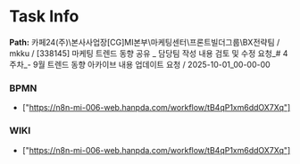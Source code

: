 # Task Info

**Path:** 카페24(주)\본사사업장\[CG]MI본부\마케팅센터\프론트빌더그룹\BX전략팀 / mkku / [338145] 마케팅 트렌드 동향 공유 _ 담당팀 작성 내용 검토 및 수정 요청_# 4주차_- 9월 트렌드 동향 아카이브 내용 업데이트 요청 / 2025-10-01_00-00-00

### BPMN
- ["https://n8n-mi-006-web.hanpda.com/workflow/tB4qP1xm6ddOX7Xq"]

### WIKI
- ["https://n8n-mi-006-web.hanpda.com/workflow/tB4qP1xm6ddOX7Xq"]

